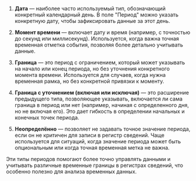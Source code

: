 
1. **Дата** — наиболее часто используемый тип, обозначающий конкретный календарный день. В поле "Период" можно указать конкретную дату, чтобы зафиксировать данные за этот день.

2. **Момент времени** — включает дату и время (например, с точностью до секунд или миллисекунд). Используется, когда важна точная временная отметка события, позволяя более детально учитывать данные.

3. **Граница** — это период с ограничением, который может указывать на начало или конец периода, но без уточнения конкретного момента времени. Используется для случаев, когда нужна временная рамка, но без конкретной привязки к моменту.

4. **Граница с уточнением (включая или исключая)** — это расширение предыдущего типа, позволяющее указывать, включается ли сама граница в период или нет (например, начиная с определенного дня, но не включая его). Это дает гибкость в определении начальных и конечных точек периода.

5. **Неопределённо** — позволяет не задавать точное значение периода, если он не критичен для записи в регистр сведений. Чаще используется для ситуаций, когда значение периода может быть опциональным или когда точная временная метка не важна.

Эти типы периодов помогают более точно управлять данными и учитывать различные временные границы в регистрах сведений, что особенно полезно для анализа временных данных.